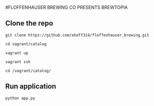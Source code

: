 #FLOFFENHAUSER BREWING CO PRESENTS BREWTOPIA

## Clone the repo
`git clone https://github.com/ahoff314/floffenhauser_brewing.git`

`cd vagrant/catalog`

`vagrant up`

`vagrant ssh`

`cd /vagrant/catalog/`

## Run application
`python app.py`

